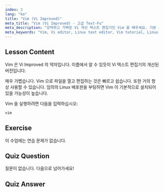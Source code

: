 ```yaml
---
index: 3
lang: "ko"
title: "Vim (Vi Improved)"
meta_title: "Vim (Vi Improved) - 고급 Text-Fu"
meta_description: "강력하고 가벼운 Vi 개선 텍스트 편집기인 Vim 을 배우세요. 기본 사용법과 Vim 이 Linux 사용자에게 필수적인 이유를 이해하세요."
meta_keywords: "Vim, Vi editor, Linux text editor, Vim tutorial, Linux commands, beginner Linux, Vim guide"
---
```


## Lesson Content

Vim 은 Vi Improved 의 약자입니다. 이름에서 알 수 있듯이 Vi 텍스트 편집기의 개선된 버전입니다.

매우 가볍습니다. Vim 으로 파일을 열고 편집하는 것은 빠르고 쉽습니다. 또한 거의 항상 사용할 수 있습니다. 임의의 Linux 배포판을 부팅하면 Vim 이 기본적으로 설치되어 있을 가능성이 높습니다.

Vim 을 실행하려면 다음을 입력하십시오:

```bash
vim
```

## Exercise

이 수업에는 연습 문제가 없습니다.

## Quiz Question

질문이 없습니다. 다음으로 넘어가세요!

## Quiz Answer
